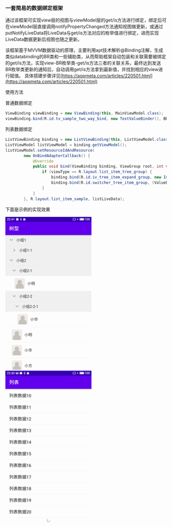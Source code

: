 ### 一套简易的数据绑定框架

通过该框架可实现view层的视图与viewModel层的get/is方法进行绑定，绑定后可在viewModel层直接调用notifyPropertyChanged方法通知视图做更新，或通过putNotifyLiveData将LiveData与get/is方法对应的枚举值进行绑定，进而实现LiveData数据更新后视图也随之更新。

该框架基于MVVM数据驱动的原理，主要利用apt技术解析@Binding注解，生成类似databinding的BR类和一些辅助类，从而帮助框架自动包装和关联需要被绑定的get/is方法，实现view-BR枚举类-get/is方法三者的关联关系，最终达到发送BR枚举类更新的通知后，自动调用get/is方法拿到最新值，并找到相应的view进行赋值。
具体搭建步骤详见[https://aopmeta.com/articles/220501.html](https://aopmeta.com/articles/220501.html)

使用方法

普通数据绑定

```java
ViewBinding viewBinding = new ViewBinding(this, MainViewModel.class);
viewBinding.bind(R.id.tv_sample_two_way_bind, new TextValueBinder(), BDR.computedInputText);
```

列表数据绑定

```java
ListViewBinding binding = new ListViewBinding(this, ListViewModel.class);
ListViewModel listViewModel = binding.getViewModel();
listViewModel.setResourceIdAndResource(
        new OnBindAdapterCallback() {
            @Override
            public void bind(ViewBinding binding, ViewGroup root, int viewType) {
                if (viewType == R.layout.list_item_tree_group) {
                    binding.bind(R.id.iv_tree_item_expand_group, new ImageValueBinder(), BDR.expandDrawable);
                    binding.bind(R.id.switcher_tree_item_group, (ValueBinder<ViewSwitcher, Boolean>) (view, value) -> view.setDisplayedChild(value ? 1 : 0), BDR.loading);
                }
            }
        }, R.layout.list_item_sample, listLiveData);
```

下面是示例的实现效果

<img src="./images/S20501-22413041.jpg" alt="S20501-22413041.jpg" width="269">

<img src="./images/S20501-22423635.jpg" alt="S20501-22423635.jpg" width="269">
